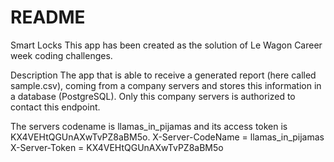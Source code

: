 # README

Smart Locks
This app has been created as the solution of Le Wagon Career week coding challenges.

Description
The app that is able to receive a generated report (here called sample.csv), coming from a company servers and stores this information in a database (PostgreSQL). Only this company servers is authorized to contact this endpoint.

The servers codename is llamas_in_pijamas and its access token is KX4VEHtQGUnAXwTvPZ8aBM5o. X-Server-CodeName = llamas_in_pijamas X-Server-Token = KX4VEHtQGUnAXwTvPZ8aBM5o
